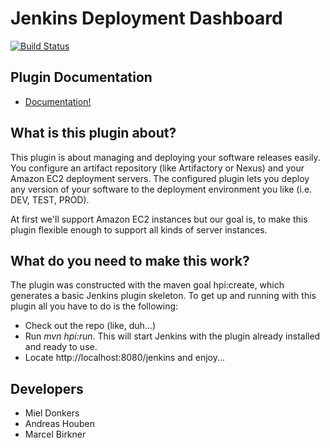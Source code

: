 # Jenkins Deployment Dashboard

[![Build Status](https://travis-ci.org/codecentric/jenkins-deployment-dashboard-plugin.svg?branch=master)](https://travis-ci.org/codecentric/jenkins-deployment-dashboard-plugin)

## Plugin Documentation

* [Documentation!](documentation/README.md)

## What is this plugin about?

This plugin is about managing and deploying your software releases easily. You configure an artifact repository (like Artifactory or Nexus) and your Amazon EC2 deployment servers. The configured plugin lets you deploy any version of your software to the deployment environment you like (i.e. DEV, TEST, PROD).

At first we'll support Amazon EC2 instances but our goal is, to make this plugin flexible enough to support all kinds of server instances.

## What do you need to make this work?

The plugin was constructed with the maven goal hpi:create, which generates a basic Jenkins plugin skeleton. To get up and running with this plugin all you have to do is the following:

* Check out the repo (like, duh...)
* Run _mvn hpi:run_. This will start Jenkins with the plugin already installed and ready to use.
* Locate http://localhost:8080/jenkins and enjoy...

## Developers

* Miel Donkers
* Andreas Houben
* Marcel Birkner
